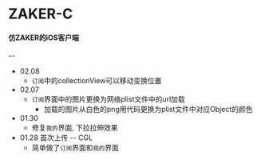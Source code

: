 # ZAKER-C
#### 仿ZAKER的iOS客户端

--
- 02.08
	+ `订阅`中的collectionView可以移动变换位置
- 02.07
	+ `订阅`界面中的图片更换为网络plist文件中的url加载
		+ 加载的图片从白色的png用代码更换为plist文件中对应Object的颜色
- 01.30
	+ 修复`我的`界面, 下拉拉伸效果
- 01.28 首次上传 -- CGL 
  + 简单做了`订阅`界面和`我的`界面



